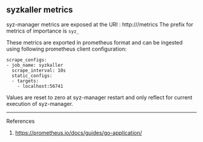## syzkaller metrics

syz-manager metrics are exposed at the URI : http://<syz-manager-http-uri>/metrics
The prefix for metrics of importance is `syz_`

These metrics are exported in prometheus format and can be ingested using following prometheus client configuration:
```
scrape_configs:
- job_name: syzkaller
  scrape_interval: 10s
  static_configs:
  - targets:
    - localhost:56741
```

Values are reset to zero at syz-manager restart and only reflect for current execution of syz-manager.

---

References
1. https://prometheus.io/docs/guides/go-application/
